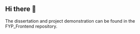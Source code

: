 ## Hi there 👋

The dissertation and project demonstration can be found in the FYP_Frontend repository.
